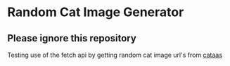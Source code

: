 # Random Cat Image Generator

## Please ignore this repository

Testing use of the fetch api by getting random cat image url's from [cataas](https://cataas.com/)
